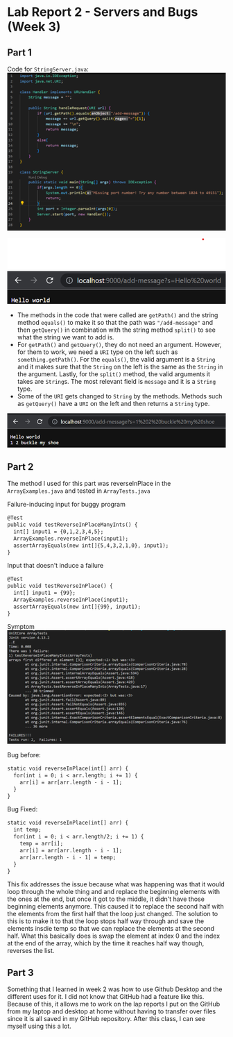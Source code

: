 # **Lab Report 2 - Servers and Bugs (Week 3)**

## Part 1
Code for `StringServer.java`:
![Image](StringServer.png)

![Image](labreport2first.png)
- The methods in the code that were called are `getPath()` and the string method `equals()` to make it so that the path was `"/add-message"` and then `getQuery()` in combination with the string method `split()` to see what the string we want to add is.
- For `getPath()` and `getQuery()`, they do not need an argument. However, for them to work, we need a `URI` type on the left such as `something.getPath()`. For the `equals()`, the valid argument is a `String` and it makes sure that the `String` on the left is the same as the `String` in the argument. Lastly, for the `split()` method, the valid arguments it takes are `String`s. The most relevant field is `message` and it is a `String` type.
- Some of the `URI` gets changed to `String` by the methods. Methods such as `getQuery()` have a `URI` on the left and then returns a `String` type. 


![Image](labreport2second.png)

## Part 2
The method I used for this part was reverseInPlace in the `ArrayExamples.java` and tested in `ArrayTests.java`

Failure-inducing input for buggy program
```
@Test 
public void testReverseInPlaceManyInts() {
  int[] input1 = {0,1,2,3,4,5};
  ArrayExamples.reverseInPlace(input1);
  assertArrayEquals(new int[]{5,4,3,2,1,0}, input1);
}
```

Input that doesn't induce a failure
```
@Test 
public void testReverseInPlace() {
  int[] input1 = {99};
  ArrayExamples.reverseInPlace(input1);
  assertArrayEquals(new int[]{99}, input1);
}
```
Symptom
![Image](ArrayExamplesTest.png)

Bug before:
```
static void reverseInPlace(int[] arr) {
  for(int i = 0; i < arr.length; i += 1) {
    arr[i] = arr[arr.length - i - 1];
  }
}
```
Bug Fixed:
```
static void reverseInPlace(int[] arr) {
  int temp;
  for(int i = 0; i < arr.length/2; i += 1) {
    temp = arr[i];
    arr[i] = arr[arr.length - i - 1];
    arr[arr.length - i - 1] = temp;
  }
}
```
This fix addresses the issue because what was happening was that it would loop through the whole thing and and replace the beginning elements with the ones at the end, but once it got to the middle, it didn't have those beginning elements anymore. This caused it to replace the second half with the elements from the first half that the loop just changed. The solution to this is to make it to that the loop stops half way through and save the elements insdie temp so that we can replace the elements at the second half. What this basically does is swap the element at index 0 and the index at the end of the array, which by the time it reaches half way though, reverses the list. 


## Part 3
Something that I learned in week 2 was how to use Github Desktop and the different uses for it. I did not know that GitHub had a feature like this. Because of this, it allows me to work on the lap reports I put on the GitHub from my laptop and desktop at home without having to transfer over files since it is all saved in my GitHub repository. After this class, I can see myself using this a lot.
